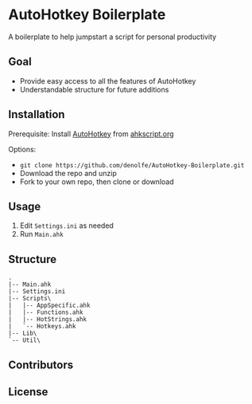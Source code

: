 # AutoHotkey Boilerplate

A boilerplate to help jumpstart a script for personal productivity

## Goal

- Provide easy access to all the features of AutoHotkey 
- Understandable structure for future additions

## Installation

Prerequisite: Install [AutoHotkey](http://ahkscript.org/) from [ahkscript.org](http://ahkscript.org/)

Options: 

- `git clone https://github.com/denolfe/AutoHotkey-Boilerplate.git`
- Download the repo and unzip
- Fork to your own repo, then clone or download

## Usage

1. Edit `Settings.ini` as needed
2. Run `Main.ahk`

## Structure

    .
    |-- Main.ahk
    |-- Settings.ini
    |-- Scripts\
    |   |-- AppSpecific.ahk
    |   |-- Functions.ahk
    |   |-- HotStrings.ahk
    |   `-- Hotkeys.ahk
    |-- Lib\
    `-- Util\

## Contributors

## License